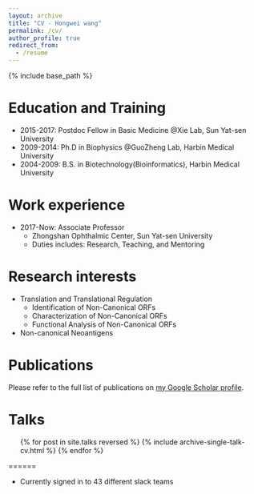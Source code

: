 ```yaml
---
layout: archive
title: "CV - Hongwei wang"
permalink: /cv/
author_profile: true
redirect_from:
  - /resume
---
```


{% include base_path %}

Education and Training
======
* 2015-2017: Postdoc Fellow in Basic Medicine @Xie Lab, Sun Yat-sen University
* 2009-2014: Ph.D in Biophysics @GuoZheng Lab, Harbin Medical University
* 2004-2009: B.S. in Biotechnology(Bioinformatics), Harbin Medical University

Work experience
======
* 2017-Now: Associate Professor
  * Zhongshan Ophthalmic Center, Sun Yat-sen University
  * Duties includes: Research, Teaching, and Mentoring
  
Research interests
======
* Translation and Translational Regulation
  * Identification of Non-Canonical ORFs
  * Characterization of Non-Canonical ORFs
  * Functional Analysis of Non-Canonical ORFs
* Non-canonical Neoantigens

Publications
======
 <div class="wordwrap">Please refer to the full list of publications on <a href="{{site.author.googlescholar}}">my Google Scholar profile</a>.</div>
  
Talks
======
  <ul>{% for post in site.talks reversed %}
    {% include archive-single-talk-cv.html  %}
  {% endfor %}</ul>
  
======
* Currently signed in to 43 different slack teams
